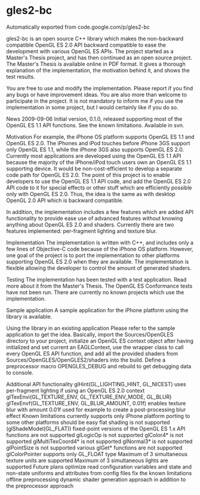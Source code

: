 # gles2-bc
Automatically exported from code.google.com/p/gles2-bc

gles2-bc is an open source C++ library which makes the non-backward compatible OpenGL ES 2.0 API backward compatible to ease the development with various OpenGL ES APIs. The project started as a Master's Thesis project, and has then continued as an open source project. The Master's Thesis is available online in PDF format. It gives a thorough explanation of the implementation, the motivation behind it, and shows the test results.

You are free to use and modify the implementation. Please report if you find any bugs or have improvement ideas. You are also more than welcome to participate in the project. It is not mandatory to inform me if you use the implementation in some project, but I would certainly like if you do so.

News
2009-09-06
Initial version, 0.1.0, released supporting most of the OpenGL ES 1.1 API functions. See the known limitations. Available in svn.

Motivation
For example, the iPhone OS platform supports OpenGL ES 1.1 and OpenGL ES 2.0. The iPhones and iPod touches before iPhone 3GS support only OpenGL ES 1.1, while the iPhone 3GS also supports OpenGL ES 2.0. Currently most applications are developed using the OpenGL ES 1.1 API because the majority of the iPhone/iPod touch users own an OpenGL ES 1.1 supporting device. It would be non-cost-efficient to develop a separate code path for OpenGL ES 2.0. The point of this project is to enable developers to use the OpenGL ES 1.1 API code, and add the OpenGL ES 2.0 API code to it for special effects or other stuff which are efficiently possible only with OpenGL ES 2.0. Thus, the idea is the same as with desktop OpenGL 2.0 API which is backward compatible.

In addition, the implementation includes a few features which are added API functionality to provide ease use of advanced features without knowing anything about OpenGL ES 2.0 and shaders. Currently there are two features implemented: per-fragment lighting and texture blur.

Implementation
The implementation is written with C++, and includes only a few lines of Objective-C code because of the iPhone OS platform. However, one goal of the project is to port the implementation to other platforms supporting OpenGL ES 2.0 when they are available. The implementation is flexible allowing the developer to control the amount of generated shaders.

Testing
The implementation has been tested with a test application. Read more about it from the Master's Thesis. The OpenGL ES Conformance tests have not been run. There are currently no known projects which use the implementation.

Sample application
A sample application for the iPhone platform using the library is available.

Using the library in an existing application
Please refer to the sample application to get the idea. Basically, import the Sources/OpenGLES directory to your project, initialize an OpenGL ES context object after having initialized and set current an EAGLContext, use the wrapper class to call every OpenGL ES API function, and add all the provided shaders from Sources/OpenGLES/OpenGLES2/shaders into the build. Define a preprocessor macro OPENGLES_DEBUG and rebuild to get debugging data to console.

Additional API functionality
glHint(GL_LIGHTING_HINT, GL_NICEST)
uses per-fragment lighting if using an OpenGL ES 2.0 context
glTexEnvi(GL_TEXTURE_ENV, GL_TEXTURE_ENV_MODE, GL_BLUR)
glTexEnvf(GL_TEXTURE_ENV, GL_BLUR_AMOUNT, 0.01f)
enables texture blur with amount 0.01f
used for example to create a post-processing blur effect
Known limitations
currently supports only iPhone platform
porting to some other platforms should be easy
flat shading is not supported (glShadeModel(GL_FLAT))
fixed-point versions of the OpenGL ES 1.x API functions are not supported
glLogicOp is not supported
glColor4* is not supported
glMultiTexCoord4* is not supported
glNormal3* is not supported
glPointSize is not supported
various glGet* functions are not supported
glColorPointer supports only GL_FLOAT type
Maximum of 3 simultaneous texture units are supported
Maximum of 3 simultaneous lights are supported
Future plans
optimize
read configuration variables and state and non-state uniforms and attributes from config files
fix the known limitations
offline preprocessing
dynamic shader generation approach in addition to the preprocessor approach

